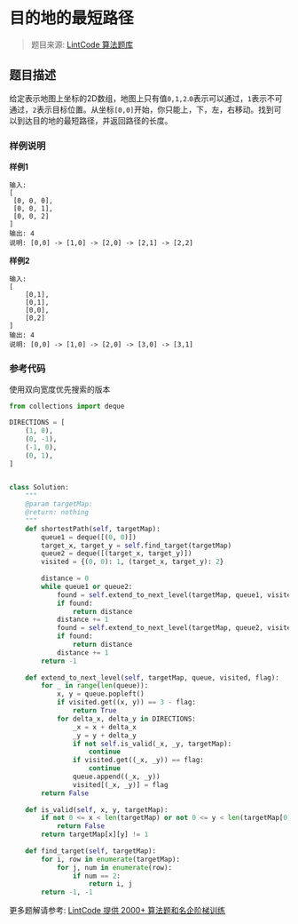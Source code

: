 # 目的地的最短路径
 > 题目来源: [LintCode 算法题库](https://www.lintcode.com/problem/shortest-path-to-the-destination/?utm_source=sc-github-wzz)
 ## 题目描述
 给定表示地图上坐标的2D数组，地图上只有值`0,1,2`.`0`表示可以通过，`1`表示不可通过，`2`表示目标位置。从坐标`[0,0]`开始，你只能上，下，左，右移动。找到可以到达目的地的最短路径，并返回路径的长度。
 ### 样例说明
 **样例1**

```plain
输入:
[
 [0, 0, 0],
 [0, 0, 1],
 [0, 0, 2]
]
输出: 4
说明: [0,0] -> [1,0] -> [2,0] -> [2,1] -> [2,2]
```

**样例2**

```plain
输入:
[
    [0,1],
    [0,1],
    [0,0],
    [0,2]
]
输出: 4
说明: [0,0] -> [1,0] -> [2,0] -> [3,0] -> [3,1]
```


 ### 参考代码
 使用双向宽度优先搜索的版本
```python
from collections import deque

DIRECTIONS = [
    (1, 0),
    (0, -1),
    (-1, 0),
    (0, 1),
]


class Solution:
    """
    @param targetMap: 
    @return: nothing
    """
    def shortestPath(self, targetMap):
        queue1 = deque([(0, 0)])
        target_x, target_y = self.find_target(targetMap)
        queue2 = deque([(target_x, target_y)])
        visited = {(0, 0): 1, (target_x, target_y): 2}
        
        distance = 0
        while queue1 or queue2:
            found = self.extend_to_next_level(targetMap, queue1, visited, 1)
            if found:
                return distance
            distance += 1
            found = self.extend_to_next_level(targetMap, queue2, visited, 2)
            if found:
                return distance
            distance += 1
        return -1
        
    def extend_to_next_level(self, targetMap, queue, visited, flag):
        for _ in range(len(queue)):
            x, y = queue.popleft()
            if visited.get((x, y)) == 3 - flag:
                return True
            for delta_x, delta_y in DIRECTIONS:
                _x = x + delta_x
                _y = y + delta_y
                if not self.is_valid(_x, _y, targetMap):
                    continue
                if visited.get((_x, _y)) == flag:
                    continue
                queue.append((_x, _y))
                visited[(_x, _y)] = flag
        return False
        
    def is_valid(self, x, y, targetMap):
        if not 0 <= x < len(targetMap) or not 0 <= y < len(targetMap[0]):
            return False
        return targetMap[x][y] != 1
        
    def find_target(self, targetMap):
        for i, row in enumerate(targetMap):
            for j, num in enumerate(row):
                if num == 2:
                    return i, j
        return -1, -1
```
 更多题解请参考: [LintCode 提供 2000+ 算法题和名企阶梯训练](https://www.lintcode.com/problem/?utm_source=sc-github-wzz)